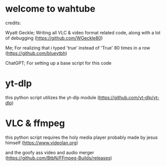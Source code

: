 # welcome to wahtube
credits: 

Wyatt Geckle; Writing all VLC & video format related code, along with a lot of debugging (https://github.com/WGeckle80)

Me; For realizing that i typed 'true' instead of 'True' 80 times in a row (https://github.com/blueytbh)

ChatGPT; For setting up a base script for this code

# yt-dlp

this python script utilizes the yt-dlp module (https://github.com/yt-dlp/yt-dlp)

# VLC & ffmpeg

this python script requires the holy media player probably made by jesus himself (https://www.videolan.org) 

and the goofy ass video and audio merger (https://github.com/BtbN/FFmpeg-Builds/releases)
